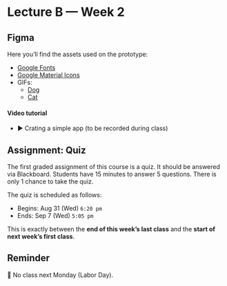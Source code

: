 # Lecture B — Week 2

## Figma

Here you’ll find the assets used on the prototype:
- [Google Fonts](https://fonts.google.com/)
- [Google Material Icons](https://fonts.google.com/icons)
- GIFs:
  - [Dog](../../../../media/dog.gif)
  - [Cat](../../../../media/cat.gif)

#### Video tutorial
- ▶️ Crating a simple app (to be recorded during class)


## Assignment: Quiz

The first graded assignment of this course is a quiz.
It should be answered via Blackboard. Students have 15 minutes to answer 5 questions. There is only 1 chance to take the quiz.

The quiz is scheduled as follows:

- Begins: Aug 31 (Wed) `6:20 pm`
- Ends: Sep 7 (Wed) `5:05 pm`

This is exactly between the **end of this week’s last class** and the **start of next week’s first class**.

## Reminder

🚫 No class next Monday (Labor Day).